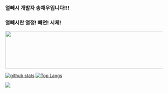 ### 열빼시 개발자 송채우입니다!!! 
### 열빼시란 열정! 빼면! 시체!

<a href="https://github.com/devxb/gitanimals">
  <img src="https://render.gitanimals.org/lines/{IBORY-PURPLE}?pet-id=721004962946715311" width="1000" height="120"/>
</a>

[![github stats](https://github-readme-stats.vercel.app/api?username=shinplest&show_icons=true&hide_border=true)](https://github.com/shinplest)
[![Top Langs](https://github-readme-stats.vercel.app/api/top-langs/?username=shinplest&layout=compact)](https://github.com/shinplest)
<a href = "https://github-readme-stats.vercel.app/api/top-langs/?username=IBORY-PURPLE&layout=compact"></a>
<a href = "https://github-readme-stats.vercel.app/api?username=IBORY-PURPLE&show_icons=true&hide_border=true"></a>

<!--
**IBORY-PURPLE/IBORY-PURPLE** is a ✨ _special_ ✨ repository because its `README.md` (this file) appears on your GitHub profile.

Here are some ideas to get you started:

- 🔭 I’m currently working on ...
- 🌱 I’m currently learning ...
- 👯 I’m looking to collaborate on ...
- 🤔 I’m looking for help with ...
- 💬 Ask me about ...
- 📫 How to reach me: ...
- 😄 Pronouns: ...
- ⚡ Fun fact: ...
-->
<a href="" target="_blank"><img src="https://img.shields.io/badge/Python-3776AB?style=flat-square&logo=Python&logoColor=white"/></a>
